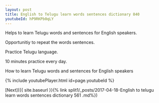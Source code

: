 ```yaml
---
layout: post
title: English to Telugu learn words sentences dictionary 840 
youtubeId: hP9RKPb0qLY
---
```

 
 
Helps to learn Telugu words and sentences for English speakers.

Opportunitiy to repeat the words sentences. 

Practice Telugu language. 
 
10 minutes practice every day. 
 
How to learn Telugu words and sentences for English speakers 
 
{% include youtubePlayer.html id=page.youtubeId %}
 
 
[Next]({{ site.baseurl }}{% link  split1/_posts/2017-04-18-English to telugu learn words sentences dictionary 561 .md%})
 
